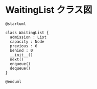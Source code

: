 # WaitingList クラス図

```plantuml
@startuml

class WaitingList {
  admission : List
  capacity : Node
  previous : 0
  behind : 0
  __init__()
  next()
  enqueue()
  dequeue()
}

@enduml
```